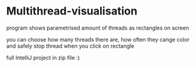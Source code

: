 # Multithread-visualisation
program shows parametrised amount of threads as rectangles on screen

you can choose how many threads there are, how often they cange color and safely stop thread when you click on rectangle

full IntelliJ project in zip file :)
